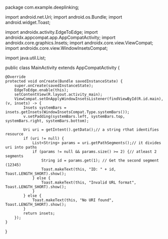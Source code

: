 package com.example.deeplinking;

import android.net.Uri;
import android.os.Bundle;
import android.widget.Toast;

import androidx.activity.EdgeToEdge;
import androidx.appcompat.app.AppCompatActivity;
import androidx.core.graphics.Insets;
import androidx.core.view.ViewCompat;
import androidx.core.view.WindowInsetsCompat;

import java.util.List;

public class MainActivity extends AppCompatActivity {

    @Override
    protected void onCreate(Bundle savedInstanceState) {
        super.onCreate(savedInstanceState);
        EdgeToEdge.enable(this);
        setContentView(R.layout.activity_main);
        ViewCompat.setOnApplyWindowInsetsListener(findViewById(R.id.main), (v, insets) -> {
            Insets systemBars = insets.getInsets(WindowInsetsCompat.Type.systemBars());
            v.setPadding(systemBars.left, systemBars.top, systemBars.right, systemBars.bottom);

            Uri uri = getIntent().getData();// a string rthat identifies resource
            if (uri != null) {
                List<String> params = uri.getPathSegments();// it divides uri into paths
                if (params != null && params.size() >= 2) {// atleast 2 segments
                    String id = params.get(1); // Get the second segment (12345)
                    Toast.makeText(this, "ID: " + id, Toast.LENGTH_SHORT).show();
                } else {
                    Toast.makeText(this, "Invalid URL format", Toast.LENGTH_SHORT).show();
                }
            } else {
                Toast.makeText(this, "No URI found", Toast.LENGTH_SHORT).show();
            }
            return insets;
        });
    }
}